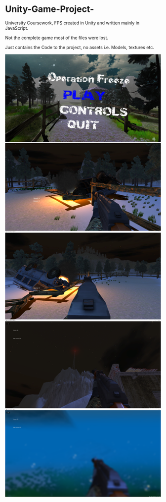 # Unity-Game-Project-
University Coursework, FPS created in Unity and written mainly in JavaScript. 

Not the complete game most of the files were lost. 

Just contains the Code to the project, no assets i.e. Models, textures etc.


![game1](main_menu.png)
![game2](Game1.png)
![game3](game2.png)
![game4](game_version2.png)
![game5](underwater_v2.png)
